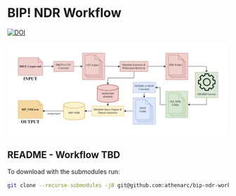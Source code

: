 # BIP! NDR Workflow

[![DOI](https://zenodo.org/badge/DOI/10.5281/zenodo.7962019.svg)](https://doi.org/10.5281/zenodo.7962019)

![Workflow](/img/dataset-creation-workflow.png) 

## README - Workflow TBD

To download with the submodules run:

```bash
git clone --recurse-submodules -j8 git@github.com:athenarc/bip-ndr-workflow.git
```
